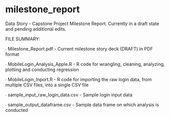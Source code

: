 # milestone_report
Data Story - Capstone Project Milestone Report. Currently in a draft state and pending additional edits.

FILE SUMMARY: 

 ∙ Milestone_Report.pdf - Current milestone story deck (DRAFT) in PDF format

 ∙ MobileLogin_Analysis_Apple.R - R code for wrangling, cleaning, analyzing, plotting and conducting regression

 ∙ MobileLogin_Inport.R - R code for importing the raw login data, from multiple CSV files, into a single CSV file

 ∙ sample_input_raw_login_data.csv - Sample login input data

 ∙ sample_output_dataframe.csv - Sample data frame on which analysis is conducted

